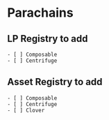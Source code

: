 # Parachains

## LP Registry to add

    - [ ] Composable
    - [ ] Centrifuge

## Asset Registry to add

    - [ ] Composable
    - [ ] Centrifuge
    - [ ] Clover
